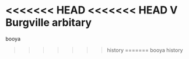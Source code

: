 <<<<<<< HEAD
<<<<<<< HEAD
V
Burgville
arbitary
=======
booya
>>>>>>> history
=======
booya
>>>>>>> history
